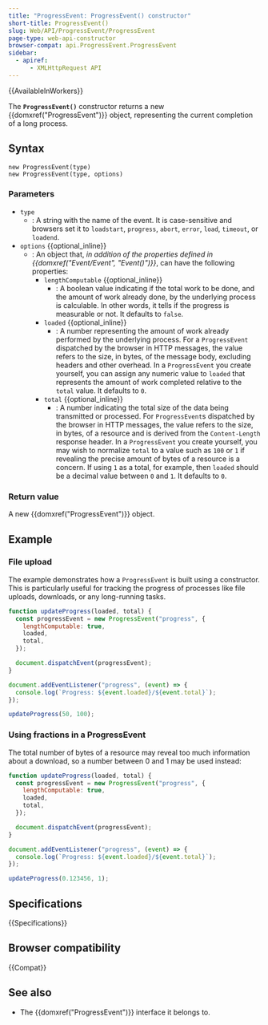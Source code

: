 ```yaml
---
title: "ProgressEvent: ProgressEvent() constructor"
short-title: ProgressEvent()
slug: Web/API/ProgressEvent/ProgressEvent
page-type: web-api-constructor
browser-compat: api.ProgressEvent.ProgressEvent
sidebar:
  - apiref:
      - XMLHttpRequest API
---
```


{{AvailableInWorkers}}

The **`ProgressEvent()`** constructor returns a new {{domxref("ProgressEvent")}} object, representing the current completion of a long process.

## Syntax

```js-nolint
new ProgressEvent(type)
new ProgressEvent(type, options)
```

### Parameters

- `type`
  - : A string with the name of the event.
    It is case-sensitive and browsers set it to `loadstart`, `progress`, `abort`, `error`, `load`, `timeout`, or `loadend`.
- `options` {{optional_inline}}
  - : An object that, _in addition of the properties defined in {{domxref("Event/Event", "Event()")}}_, can have the following properties:
    - `lengthComputable` {{optional_inline}}
      - : A boolean value indicating if the total work to be done, and the amount of work already done, by the underlying process is calculable.
        In other words, it tells if the progress is measurable or not.
        It defaults to `false`.
    - `loaded` {{optional_inline}}
      - : A number representing the amount of work already performed by the underlying process.
        For a `ProgressEvent` dispatched by the browser in HTTP messages, the value refers to the size, in bytes, of the message body, excluding headers and other overhead.
        In a `ProgressEvent` you create yourself, you can assign any numeric value to `loaded` that represents the amount of work completed relative to the `total` value.
        It defaults to `0`.
    - `total` {{optional_inline}}
      - : A number indicating the total size of the data being transmitted or processed.
        For `ProgressEvent`s dispatched by the browser in HTTP messages, the value refers to the size, in bytes, of a resource and is derived from the `Content-Length` response header.
        In a `ProgressEvent` you create yourself, you may wish to normalize `total` to a value such as `100` or `1` if revealing the precise amount of bytes of a resource is a concern.
        If using `1` as a total, for example, then `loaded` should be a decimal value between `0` and `1`.
        It defaults to `0`.

### Return value

A new {{domxref("ProgressEvent")}} object.

## Example

### File upload

The example demonstrates how a `ProgressEvent` is built using a constructor. This is particularly useful for tracking the progress of processes like file uploads, downloads, or any long-running tasks.

```js
function updateProgress(loaded, total) {
  const progressEvent = new ProgressEvent("progress", {
    lengthComputable: true,
    loaded,
    total,
  });

  document.dispatchEvent(progressEvent);
}

document.addEventListener("progress", (event) => {
  console.log(`Progress: ${event.loaded}/${event.total}`);
});

updateProgress(50, 100);
```

### Using fractions in a ProgressEvent

The total number of bytes of a resource may reveal too much information about a download, so a number between 0 and 1 may be used instead:

```js
function updateProgress(loaded, total) {
  const progressEvent = new ProgressEvent("progress", {
    lengthComputable: true,
    loaded,
    total,
  });

  document.dispatchEvent(progressEvent);
}

document.addEventListener("progress", (event) => {
  console.log(`Progress: ${event.loaded}/${event.total}`);
});

updateProgress(0.123456, 1);
```

## Specifications

{{Specifications}}

## Browser compatibility

{{Compat}}

## See also

- The {{domxref("ProgressEvent")}} interface it belongs to.
